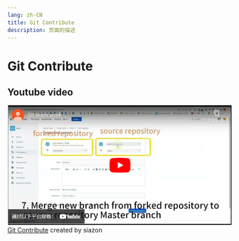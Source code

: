 ```yaml
---
lang: zh-CN
title: Git Contribute
description: 页面的描述
---
```


# Git Contribute

## Youtube video 

[![Git Contribute](/assets/images/git.png 'Git Contribute')Git Contribute](https://youtu.be/VRobG7HV48Q)
created by siazon